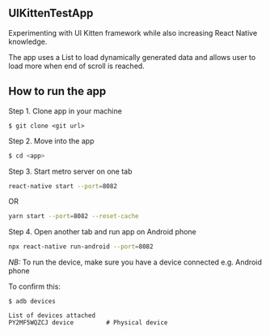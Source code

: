 ## UIKittenTestApp
Experimenting with UI Kitten framework while also increasing React Native knowledge.

The app uses a List to load dynamically generated data and allows user to load more when end of scroll is reached.

## How to run the app

Step 1. Clone app in your machine
```
$ git clone <git url>
```

Step 2. Move into the app

```bash
$ cd <app>
```

Step 3. Start metro server on one tab

```sh
react-native start --port=8082
```

OR

```sh
yarn start --port=8082 --reset-cache
```

Step 4. Open another tab and run app on Android phone

```sh
npx react-native run-android --port=8082
```

*NB:* To run the device, make sure you have a device connected e.g. Android phone

To confirm this:

   ```
   $ adb devices

   List of devices attached
   PY2MF5WQZCJ device         # Physical device
   ```